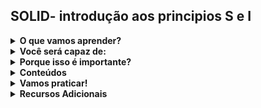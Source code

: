 ## SOLID- introdução aos principios S e I

<details>

  <summary><strong> O que vamos aprender? </strong></summary><br />
  
> SOLID é um acrônimo utilizado para memorizarmos cinco principios básicos na engenharia de software, eles são amplamente divulgados pelo programador e > escritor Robert C. Martin e tem como objetivo tornar a escrita de códigos com orientação à objetos mais simples, reutilizável, agil e padronizaods.  
  
</details>

<details>
  <summary><strong> Você será capaz de: </strong></summary><br />
  
 > - Aplicar o principio da responsabilidade única(single-responsibility principle). </br>
 > - Aplicar o principio da segregação de interfacer(interface segregation principle).
  
</details>

<details>
  <summary><strong> Porque isso é importante? </strong></summary><br />
  
> A aplicação dos principios SOLID tornará seu código mais legivel, será mais fácil realizar testes com ele e também ajudará no reaproveitamento e 
> manutenção  do códgo.
  
</details>

<details>
  <summary><strong> Conteúdos </strong></summary><br />
  
 - asdafwawfawfawf
  
</details>

<details>
  <summary><strong> Vamos praticar! </strong></summary><br />
 - asdafwawfawfawf
  
</details>

<details>
  <summary><strong> Recursos Adicionais </strong></summary><br />
 - asdafwawfawfawf
  
</details>

